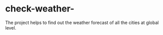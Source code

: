 # check-weather-
The project helps to find out the weather forecast of all the cities at global level.
